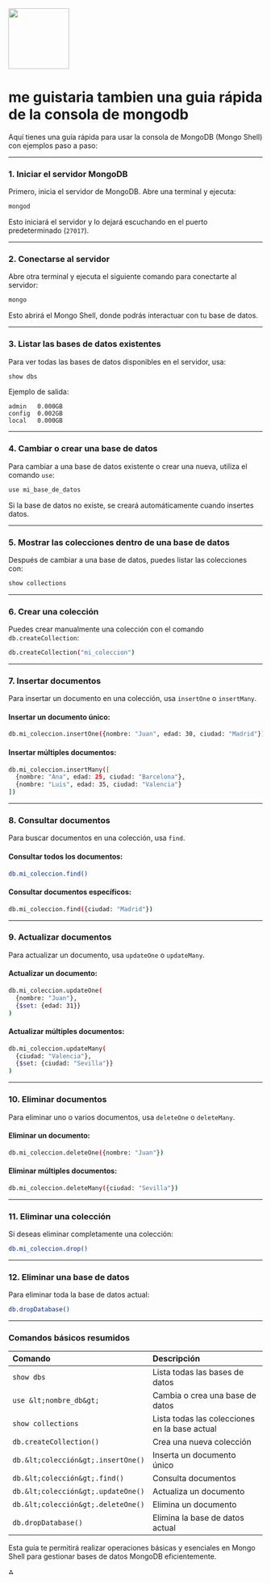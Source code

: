 <img src="https://r2cdn.perplexity.ai/pplx-full-logo-primary-dark%402x.png" class="logo" width="120"/>

# me guistaria tambien una guia rápida de la consola de mongodb

Aquí tienes una guía rápida para usar la consola de MongoDB (Mongo Shell) con ejemplos paso a paso:

---

### **1. Iniciar el servidor MongoDB**

Primero, inicia el servidor de MongoDB. Abre una terminal y ejecuta:

```bash
mongod
```

Esto iniciará el servidor y lo dejará escuchando en el puerto predeterminado (`27017`).

---

### **2. Conectarse al servidor**

Abre otra terminal y ejecuta el siguiente comando para conectarte al servidor:

```bash
mongo
```

Esto abrirá el Mongo Shell, donde podrás interactuar con tu base de datos.

---

### **3. Listar las bases de datos existentes**

Para ver todas las bases de datos disponibles en el servidor, usa:

```bash
show dbs
```

Ejemplo de salida:

```
admin   0.000GB
config  0.002GB
local   0.000GB
```

---

### **4. Cambiar o crear una base de datos**

Para cambiar a una base de datos existente o crear una nueva, utiliza el comando `use`:

```bash
use mi_base_de_datos
```

Si la base de datos no existe, se creará automáticamente cuando insertes datos.

---

### **5. Mostrar las colecciones dentro de una base de datos**

Después de cambiar a una base de datos, puedes listar las colecciones con:

```bash
show collections
```

---

### **6. Crear una colección**

Puedes crear manualmente una colección con el comando `db.createCollection`:

```bash
db.createCollection("mi_coleccion")
```

---

### **7. Insertar documentos**

Para insertar un documento en una colección, usa `insertOne` o `insertMany`.

#### Insertar un documento único:

```bash
db.mi_coleccion.insertOne({nombre: "Juan", edad: 30, ciudad: "Madrid"})
```


#### Insertar múltiples documentos:

```bash
db.mi_coleccion.insertMany([
  {nombre: "Ana", edad: 25, ciudad: "Barcelona"},
  {nombre: "Luis", edad: 35, ciudad: "Valencia"}
])
```

---

### **8. Consultar documentos**

Para buscar documentos en una colección, usa `find`.

#### Consultar todos los documentos:

```bash
db.mi_coleccion.find()
```


#### Consultar documentos específicos:

```bash
db.mi_coleccion.find({ciudad: "Madrid"})
```

---

### **9. Actualizar documentos**

Para actualizar un documento, usa `updateOne` o `updateMany`.

#### Actualizar un documento:

```bash
db.mi_coleccion.updateOne(
  {nombre: "Juan"},
  {$set: {edad: 31}}
)
```


#### Actualizar múltiples documentos:

```bash
db.mi_coleccion.updateMany(
  {ciudad: "Valencia"},
  {$set: {ciudad: "Sevilla"}}
)
```

---

### **10. Eliminar documentos**

Para eliminar uno o varios documentos, usa `deleteOne` o `deleteMany`.

#### Eliminar un documento:

```bash
db.mi_coleccion.deleteOne({nombre: "Juan"})
```


#### Eliminar múltiples documentos:

```bash
db.mi_coleccion.deleteMany({ciudad: "Sevilla"})
```

---

### **11. Eliminar una colección**

Si deseas eliminar completamente una colección:

```bash
db.mi_coleccion.drop()
```

---

### **12. Eliminar una base de datos**

Para eliminar toda la base de datos actual:

```bash
db.dropDatabase()
```

---

### Comandos básicos resumidos

| Comando | Descripción |
| :-- | :-- |
| `show dbs` | Lista todas las bases de datos |
| `use &lt;nombre_db&gt;` | Cambia o crea una base de datos |
| `show collections` | Lista todas las colecciones en la base actual |
| `db.createCollection()` | Crea una nueva colección |
| `db.&lt;colección&gt;.insertOne()` | Inserta un documento único |
| `db.&lt;colección&gt;.find()` | Consulta documentos |
| `db.&lt;colección&gt;.updateOne()` | Actualiza un documento |
| `db.&lt;colección&gt;.deleteOne()` | Elimina un documento |
| `db.dropDatabase()` | Elimina la base de datos actual |

Esta guía te permitirá realizar operaciones básicas y esenciales en Mongo Shell para gestionar bases de datos MongoDB eficientemente.

<div>⁂</div>

[^1]: https://makeitrealcamp.gitbook.io/guias-de-make-it-real/bases-de-datos/mongodb

[^2]: https://www.ionos.es/digitalguide/paginas-web/desarrollo-web/mongodb-commands/

[^3]: https://www.freecodecamp.org/espanol/news/como-empezar-a-utilizar-mongodb-en-10-minutos/

[^4]: https://www.tutorialesprogramacionya.com/mongodbya/detalleconcepto.php?punto=6\&codigo=6\&inicio=0

[^5]: https://imaginaformacion.com/tutoriales/comandos-mas-importantes-de-mongodb

[^6]: https://geekflare.com/es/mongodb-queries-examples/

[^7]: https://www.youtube.com/watch?v=uunuOg812Zk

[^8]: https://github.com/AlanIsaacV/MongoDB

[^9]: https://jolugama.com/blog/2021/05/24/mongodb-tutorial-basico/

